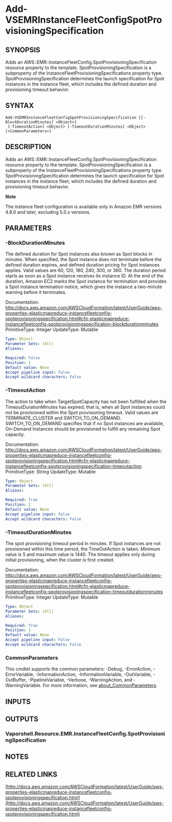 # Add-VSEMRInstanceFleetConfigSpotProvisioningSpecification

## SYNOPSIS
Adds an AWS::EMR::InstanceFleetConfig.SpotProvisioningSpecification resource property to the template.
SpotProvisioningSpecification is a subproperty of the InstanceFleetProvisioningSpecifications property type.
SpotProvisioningSpecification determines the launch specification for Spot instances in the instance fleet, which includes the defined duration and provisioning timeout behavior.

## SYNTAX

```
Add-VSEMRInstanceFleetConfigSpotProvisioningSpecification [[-BlockDurationMinutes] <Object>]
 [-TimeoutAction] <Object> [-TimeoutDurationMinutes] <Object> [<CommonParameters>]
```

## DESCRIPTION
Adds an AWS::EMR::InstanceFleetConfig.SpotProvisioningSpecification resource property to the template.
SpotProvisioningSpecification is a subproperty of the InstanceFleetProvisioningSpecifications property type.
SpotProvisioningSpecification determines the launch specification for Spot instances in the instance fleet, which includes the defined duration and provisioning timeout behavior.

**Note**

The instance fleet configuration is available only in Amazon EMR versions 4.8.0 and later, excluding 5.0.x versions.

## PARAMETERS

### -BlockDurationMinutes
The defined duration for Spot instances also known as Spot blocks in minutes.
When specified, the Spot instance does not terminate before the defined duration expires, and defined duration pricing for Spot instances applies.
Valid values are 60, 120, 180, 240, 300, or 360.
The duration period starts as soon as a Spot instance receives its instance ID.
At the end of the duration, Amazon EC2 marks the Spot instance for termination and provides a Spot instance termination notice, which gives the instance a two-minute warning before it terminates.

Documentation: http://docs.aws.amazon.com/AWSCloudFormation/latest/UserGuide/aws-properties-elasticmapreduce-instancefleetconfig-spotprovisioningspecification.html#cfn-elasticmapreduce-instancefleetconfig-spotprovisioningspecification-blockdurationminutes
PrimitiveType: Integer
UpdateType: Mutable

```yaml
Type: Object
Parameter Sets: (All)
Aliases:

Required: False
Position: 1
Default value: None
Accept pipeline input: False
Accept wildcard characters: False
```

### -TimeoutAction
The action to take when TargetSpotCapacity has not been fulfilled when the TimeoutDurationMinutes has expired; that is, when all Spot instances could not be provisioned within the Spot provisioning timeout.
Valid values are TERMINATE_CLUSTER and SWITCH_TO_ON_DEMAND.
SWITCH_TO_ON_DEMAND specifies that if no Spot instances are available, On-Demand Instances should be provisioned to fulfill any remaining Spot capacity.

Documentation: http://docs.aws.amazon.com/AWSCloudFormation/latest/UserGuide/aws-properties-elasticmapreduce-instancefleetconfig-spotprovisioningspecification.html#cfn-elasticmapreduce-instancefleetconfig-spotprovisioningspecification-timeoutaction
PrimitiveType: String
UpdateType: Mutable

```yaml
Type: Object
Parameter Sets: (All)
Aliases:

Required: True
Position: 2
Default value: None
Accept pipeline input: False
Accept wildcard characters: False
```

### -TimeoutDurationMinutes
The spot provisioning timeout period in minutes.
If Spot instances are not provisioned within this time period, the TimeOutAction is taken.
Minimum value is 5 and maximum value is 1440.
The timeout applies only during initial provisioning, when the cluster is first created.

Documentation: http://docs.aws.amazon.com/AWSCloudFormation/latest/UserGuide/aws-properties-elasticmapreduce-instancefleetconfig-spotprovisioningspecification.html#cfn-elasticmapreduce-instancefleetconfig-spotprovisioningspecification-timeoutdurationminutes
PrimitiveType: Integer
UpdateType: Mutable

```yaml
Type: Object
Parameter Sets: (All)
Aliases:

Required: True
Position: 3
Default value: None
Accept pipeline input: False
Accept wildcard characters: False
```

### CommonParameters
This cmdlet supports the common parameters: -Debug, -ErrorAction, -ErrorVariable, -InformationAction, -InformationVariable, -OutVariable, -OutBuffer, -PipelineVariable, -Verbose, -WarningAction, and -WarningVariable. For more information, see [about_CommonParameters](http://go.microsoft.com/fwlink/?LinkID=113216).

## INPUTS

## OUTPUTS

### Vaporshell.Resource.EMR.InstanceFleetConfig.SpotProvisioningSpecification
## NOTES

## RELATED LINKS

[http://docs.aws.amazon.com/AWSCloudFormation/latest/UserGuide/aws-properties-elasticmapreduce-instancefleetconfig-spotprovisioningspecification.html](http://docs.aws.amazon.com/AWSCloudFormation/latest/UserGuide/aws-properties-elasticmapreduce-instancefleetconfig-spotprovisioningspecification.html)

